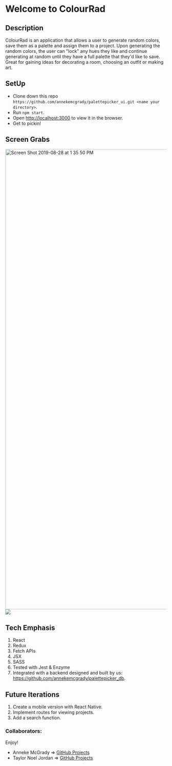 # Welcome to ColourRad

## Description

ColourRad is an application that allows a user to generate random colors, save them as a palette and assign them to a project. Upon generating the random colors, the user can "lock" any hues they like and continue generating at random until they have a full palette that they'd like to save. Great for gaining ideas for decorating a room, choosing an outfit or making art.

## SetUp

- Clone down this repo `https://github.com/annekemcgrady/palettepicker_ui.git <name your directory>`.
- Run `npm start`.
- Open [http://localhost:3000](http://localhost:3000) to view it in the browser.
- Get to pickin!

## Screen Grabs
<img width="1433" alt="Screen Shot 2019-08-28 at 1 35 50 PM" src="https://user-images.githubusercontent.com/47507801/63887033-1c179e80-c999-11e9-9762-ac8b6cd32bfb.png">
<img src="https://github.com/annekemcgrady/palettepicker_ui/blob/master/ColourRad-demo.gif">

## Tech Emphasis

1. React
1. Redux
1. Fetch APIs
1. JSX
1. SASS
1. Tested with Jest & Enzyme
1. Integrated with a backend designed and built by us: https://github.com/annekemcgrady/palettepicker_db.

## Future Iterations

1. Create a mobile version with React Native.
1. Implement routes for viewing projects.
1. Add a search function.

### Collaborators:

Enjoy!

- Anneke McGrady => [GitHub Projects](https://github.com/annekemcgrady?tab=repositories)
- Taylor Noel Jordan => [GitHub Projects](https://github.com/TaylorNoelJordan?tab=repositories)

